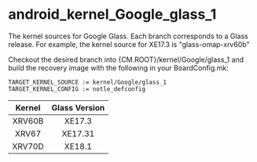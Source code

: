 android_kernel_Google_glass_1
=============================

The kernel sources for Google Glass. Each branch corresponds to a Glass release. For example, the kernel source for XE17.3 is "glass-omap-xrv60b"

Checkout the desired branch into {CM.ROOT}/kernel/Google/glass_1 and build the recovery image with the following in your BoardConfig.mk:

```
TARGET_KERNEL_SOURCE := kernel/Google/glass_1
TARGET_KERNEL_CONFIG := notle_defconfig
```

| Kernel          | Glass Version   |
| :-------------: | :-------------: |
| XRV60B          | XE17.3          |
| XRV67           | XE17.31         |
| XRV70D          | XE18.1          |
